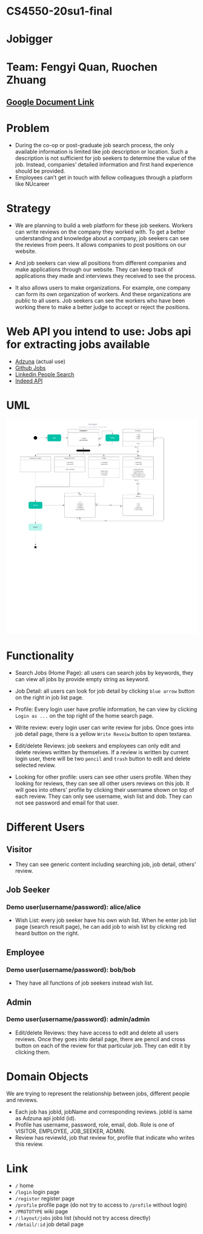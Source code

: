 # CS4550-20su1-final
# Jobigger
# Team: Fengyi Quan, Ruochen Zhuang
## [Google Document Link](https://docs.google.com/document/d/1KFIONIMVNue0Vp0JVMilHfNbEsssDyMHjZ9Dn8Nkr8Y/edit)
# Problem 


- During the co-op or post-graduate job search process, the only available information is limited 
like job description or location. Such a description is not sufficient for job seekers to determine 
the value of the job. Instead, companies’ detailed information and first hand experience should be 
provided.
- Employees can’t get in touch with fellow colleagues through a platform like NUcareer

# Strategy
- We are planning to build a web platform for these job seekers. Workers can write reviews on the 
company they worked with. To get a better understanding and knowledge about a company, job seekers 
can see the reviews from peers. It allows companies to post positions on our website. 
- And job seekers can view all positions from different companies and make applications through our 
website. They can keep track of applications they made and interviews they received to see the 
process.

- It also allows users to make organizations. For example, one company can form its own organization
 of workers. And these organizations are public to all users. Job seekers can see the workers who 
 have been working there to make a better judge to accept or reject the positions. 

# Web API you intend to use: Jobs api for extracting jobs available
- [Adzuna](https://developer.adzuna.com/docs/search) (actual use)
- [Github Jobs](https://jobs.github.com/api)
- [Linkedin People Search](https://developer.linkedin.com/documents/people-search-api)
- [Indeed API](https://rapidapi.com/indeed/api/indeed)

# UML
![Jobigger UML](./Jobigger%20UML.png)


# Functionality
- Search Jobs (Home Page): all users can search jobs by keywords, they can view all jobs by provide 
empty string as keyword.

- Job Detail: all users can look for job detail by clicking `blue arrow` button on the right in job 
list page.

- Profile: Every login user have profile information, he can view by clicking `Login as ...` on the
top right of the home search page. 

- Write review: every login user can write review for jobs. Once goes into job detail page, there is
a yellow `Write Reveiw` button to open textarea. 

- Edit/delete Reviews: job seekers and employees can only edit and delete reviews written by 
themselves. If a review is written by current login user, there will be two `pencil` and `trash` 
button to edit and delete selected review.

- Looking for other profile: users can see other users profile. When they looking for reviews, they 
can see all other users reviews on this job. It will goes into others' profile by clicking their 
username shown on top of each review. They can only see username, wish list and dob. They can not 
see password and email for that user.

# Different Users
## Visitor
- They can see generic content including searching job, job detail, others' review. 


## Job Seeker
### Demo user(username/password): alice/alice
- Wish List: every job seeker have his own wish list. When he enter job list page (search result 
page), he can add job to wish list by clicking red heard button on the right.


## Employee
### Demo user(username/password): bob/bob
- They have all functions of job seekers instead wish list. 

## Admin
### Demo user(username/password): admin/admin
- Edit/delete Reviews: they have access to edit and delete all users reviews. Once they goes into 
detail page, there are pencil and cross button on each of the review for that particular job. They
can edit it by clicking them.

# Domain Objects
We are trying to represent the relationship between jobs, different people and reviews. 
- Each job has jobId, jobName and corresponding reviews. jobId is same as Adzuna api jobId (id).
- Profile has username, password, role, email, dob. Role is one of VISITOR, EMPLOYEE, JOB_SEEKER, 
ADMIN.
- Review has reviewId, job that review for, profile that indicate who writes this review. 

# Link
- `/` home
- `/login` login page
- `/register` register page
- `/profile` profile page (do not try to access to `/profile` without login)
- `/PROTOTYPE` wiki page
- `/:layout/jobs` jobs list (should not try access directly)
- `/detail/:id` job detail page
